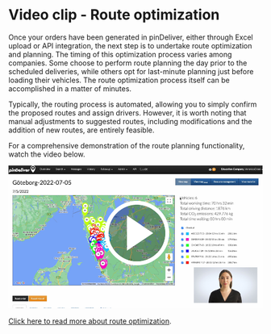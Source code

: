 # Video clip - Route optimization

Once your orders have been generated in pinDeliver, either through Excel upload or API integration, the next step is to undertake route optimization and planning. The timing of this optimization process varies among companies. Some choose to perform route planning the day prior to the scheduled deliveries, while others opt for last-minute planning just before loading their vehicles. The route optimization process itself can be accomplished in a matter of minutes.

Typically, the routing process is automated, allowing you to simply confirm the proposed routes and assign drivers. However, it is worth noting that manual adjustments to suggested routes, including modifications and the addition of new routes, are entirely feasible.

For a comprehensive demonstration of the route planning functionality, watch the video below.
<p float="right">
<a href="https://youtu.be/5eoqk3x4Ee4" target="_blank">
<img  alt="Route Optimization/Transport planning" src="/images/route_optimization_transport_planning_movieclip_screenshot.png" width="600">
</a>
</p>

[Click here to read more about route optimization](route_optimization_transport_planning.md).
